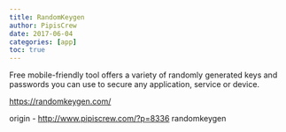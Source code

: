 ```yaml
---
title: RandomKeygen
author: PipisCrew
date: 2017-06-04
categories: [app]
toc: true
---
```


Free mobile-friendly tool offers a variety of randomly generated keys and passwords you can use to secure any application, service or device. 

https://randomkeygen.com/

origin - http://www.pipiscrew.com/?p=8336 randomkeygen